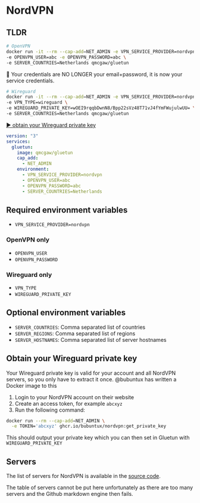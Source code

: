 # NordVPN

## TLDR

```sh
# OpenVPN
docker run -it --rm --cap-add=NET_ADMIN -e VPN_SERVICE_PROVIDER=nordvpn \
-e OPENVPN_USER=abc -e OPENVPN_PASSWORD=abc \
-e SERVER_COUNTRIES=Netherlands qmcgaw/gluetun
```

💁 Your credentials are NO LONGER your email+password, it is now your service credentials.

```sh
# Wireguard
docker run -it --rm --cap-add=NET_ADMIN -e VPN_SERVICE_PROVIDER=nordvpn \
-e VPN_TYPE=wireguard \
-e WIREGUARD_PRIVATE_KEY=wOEI9rqqbDwnN8/Bpp22sVz48T71vJ4fYmFWujulwUU= \
-e SERVER_COUNTRIES=Netherlands qmcgaw/gluetun
```

[▶️ obtain your Wireguard private key](#obtain-your-wireguard-private-key)

```yml
version: "3"
services:
  gluetun:
    image: qmcgaw/gluetun
    cap_add:
      - NET_ADMIN
    environment:
      - VPN_SERVICE_PROVIDER=nordvpn
      - OPENVPN_USER=abc
      - OPENVPN_PASSWORD=abc
      - SERVER_COUNTRIES=Netherlands
```

## Required environment variables

- `VPN_SERVICE_PROVIDER=nordvpn`

### OpenVPN only

- `OPENVPN_USER`
- `OPENVPN_PASSWORD`

### Wireguard only

- `VPN_TYPE`
- `WIREGUARD_PRIVATE_KEY`

## Optional environment variables

- `SERVER_COUNTRIES`: Comma separated list of countries
- `SERVER_REGIONS`: Comma separated list of regions
- `SERVER_HOSTNAMES`: Comma separated list of server hostnames

## Obtain your Wireguard private key

Your Wireguard private key is valid for your account and all NordVPN servers, so you only have to extract it once. @bubuntux has written a Docker image to this

1. Login to your NordVPN account on their website
2. Create an access token, for example `abcxyz`
3. Run the following command:

  ```sh
  docker run --rm --cap-add=NET_ADMIN \
    -e TOKEN='abcxyz' ghcr.io/bubuntux/nordvpn:get_private_key
  ```

  This should output your private key which you can then set in Gluetun with `WIREGUARD_PRIVATE_KEY`

## Servers

The list of servers for NordVPN is available in the [source code](https://github.com/qdm12/gluetun/blob/master/internal/storage/servers.json).

The table of servers cannot be put here unfortunately as there are too many servers and the Github markdown engine then fails.
